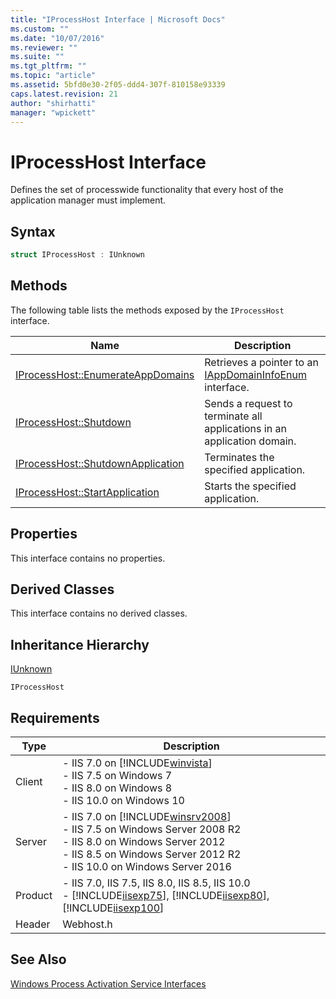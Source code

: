```yaml
---
title: "IProcessHost Interface | Microsoft Docs"
ms.custom: ""
ms.date: "10/07/2016"
ms.reviewer: ""
ms.suite: ""
ms.tgt_pltfrm: ""
ms.topic: "article"
ms.assetid: 5bfd0e30-2f05-ddd4-307f-810158e93339
caps.latest.revision: 21
author: "shirhatti"
manager: "wpickett"
---
```

# IProcessHost Interface
Defines the set of processwide functionality that every host of the application manager must implement.  
  
## Syntax  
  
```cpp  
struct IProcessHost : IUnknown  
```  
  
## Methods  
 The following table lists the methods exposed by the `IProcessHost` interface.  
  
|Name|Description|  
|----------|-----------------|  
|[IProcessHost::EnumerateAppDomains](../../web-development-reference\native-code-api-reference/iprocesshost-enumerateappdomains-method.md)|Retrieves a pointer to an [IAppDomainInfoEnum](../../web-development-reference\native-code-api-reference/iappdomaininfoenum-interface.md) interface.|  
|[IProcessHost::Shutdown](../../web-development-reference\native-code-api-reference/iprocesshost-shutdown-method.md)|Sends a request to terminate all applications in an application domain.|  
|[IProcessHost::ShutdownApplication](../../web-development-reference\native-code-api-reference/iprocesshost-shutdownapplication-method.md)|Terminates the specified application.|  
|[IProcessHost::StartApplication](../../web-development-reference\native-code-api-reference/iprocesshost-startapplication-method.md)|Starts the specified application.|  
  
## Properties  
 This interface contains no properties.  
  
## Derived Classes  
 This interface contains no derived classes.  
  
## Inheritance Hierarchy  
 [IUnknown](http://go.microsoft.com/fwlink/?LinkId=55951)  
  
 `IProcessHost`  
  
## Requirements  
  
|Type|Description|  
|----------|-----------------|  
|Client|-   IIS 7.0 on [!INCLUDE[winvista](../../wmi-provider/includes/winvista-md.md)]<br />-   IIS 7.5 on Windows 7<br />-   IIS 8.0 on Windows 8<br />-   IIS 10.0 on Windows 10|  
|Server|-   IIS 7.0 on [!INCLUDE[winsrv2008](../../wmi-provider/includes/winsrv2008-md.md)]<br />-   IIS 7.5 on Windows Server 2008 R2<br />-   IIS 8.0 on Windows Server 2012<br />-   IIS 8.5 on Windows Server 2012 R2<br />-   IIS 10.0 on Windows Server 2016|  
|Product|-   IIS 7.0, IIS 7.5, IIS 8.0, IIS 8.5, IIS 10.0<br />-   [!INCLUDE[iisexp75](../../web-development-reference/native-code-api-reference/includes/iisexp75-md.md)], [!INCLUDE[iisexp80](../../web-development-reference/native-code-api-reference/includes/iisexp80-md.md)], [!INCLUDE[iisexp100](../../web-development-reference/native-code-api-reference/includes/iisexp100-md.md)]|  
|Header|Webhost.h|  
  
## See Also  
 [Windows Process Activation Service Interfaces](../../web-development-reference\native-code-api-reference/windows-process-activation-service-interfaces.md)